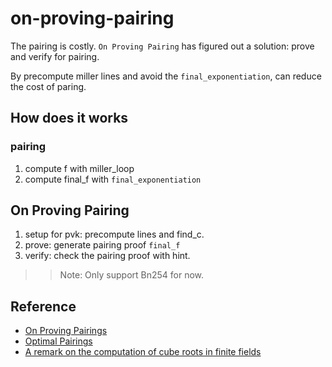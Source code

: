 # on-proving-pairing

The pairing is costly. `On Proving Pairing` has figured out a solution: prove and verify for pairing.

By precompute miller lines and avoid the `final_exponentiation`, can reduce the cost of paring.


## How does it works
### pairing
1. compute f with miller_loop
2. compute final_f with `final_exponentiation`

## On Proving Pairing
1. setup for pvk: precompute lines and find_c.
2. prove: generate pairing proof `final_f`
3. verify: check the pairing proof with hint.

>> Note: Only support Bn254 for now.


## Reference
* [On Proving Pairings](https://eprint.iacr.org/2024/640)
* [Optimal Pairings](https://eprint.iacr.org/2008/096)
* [A remark on the computation of cube roots in finite fields](https://eprint.iacr.org/2009/457)